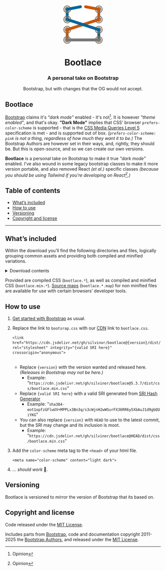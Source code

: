<p align="center">
  <a href="https://github.com/silvinor/bootlace">
    <img src="docs/bootlace.svg" alt="Bootlace logo" width="128" height="128">
  </a>
</p>

<h1 align="center">Bootlace</h1>
<h3 align="center">A personal take on Bootstrap</h3>

<p align="center">
  Bootstrap, but with changes that the OG would not accept.
</p>


## Bootlace

[Bootstrap](https://github.com/twbs/bootstrap) claims it's *"dark mode"* enabled - it's not[^1]. It is however *"theme enabled"*, and that's okay. **"Dark Mode"** implies that CSS' browser `prefers-color-scheme` is supported - that is the [CSS Media Queries Level 5](https://www.w3.org/TR/mediaqueries-5/#prefers-color-scheme) specification is met - and is supported out of box. *(`prefers-color-scheme: pink` is not a thing, regardless of how much they want it to be.)* The Bootstrap Authors are however set in their ways, and, rightly, they should be. But this is open-source, and so we can create our own versions.

**Bootlace** is a personal take on Bootstrap to make it true *"dark mode"* enabled. I've also wound in some legacy bootstrap classes to make it more version portable, and also removed React *(et al.)* specific classes *(because you should be using Tailwind if you're developing on React[^1].)*


## Table of contents

- [What’s included](#whats-included)
- [How to use](#how-to-use)
- [Versioning](#versioning)
- [Copyright and license](#copyright-and-license)


---

## What’s included

Within the download you’ll find the following directories and files, logically grouping common assets and providing both compiled and minified variations.

<details>
  <summary>Download contents</summary>

  ```text
  bootlace/
  └── css/
      ├── bootlace-reboot.css
      ├── bootlace-reboot.css.map
      ├── bootlace-reboot.min.css
      ├── bootlace-reboot.rtl.css
      ├── bootlace-reboot.rtl.min.css
      ├── bootlace.css
      ├── bootlace.css.map
      ├── bootlace.min.css
      ├── bootlace.rtl.css
      └── bootlace.rtl.min.css
```
</details>

Provided are compiled CSS (`bootlace.*`), as well as compiled and minified CSS (`bootlace.min.*`). [Source maps](https://web.dev/articles/source-maps) (`bootlace.*.map`) for non minified files are available for use with certain browsers’ developer tools.


## How to use

1. [Get started with Bootstrap](https://getbootstrap.com/docs/5.3/getting-started/introduction/) as usual.

2. Replace the link to `bootsrap.css` with our [CDN](https://cdn.jsdelivr.net/gh/silvinor/bootlace/) link to `bootlace.css`.

    ```
    <link href="https://cdn.jsdelivr.net/gh/silvinor/bootlace@{version}/dist/css/bootlace.min.css" rel="stylesheet" integrity="{valid SRI here}" crossorigin="anonymous">
    ```
    <br>

    - Replace `{version}` with the version wanted and released here. *(Releases in Bootstrap may not be here.)*
        - Example: "`https://cdn.jsdelivr.net/gh/silvinor/bootlace@5.3.7/dist/css/bootlace.min.css`"
    - Replace `{valid SRI here}` with a valid SRI generated from [SRI Hash Generator](https://www.srihash.org/)
        - Example: "`sha384-eot1opfzGFlwUV+MPPLx3Bn3q/s3cWjnH2wWSurFX36RR6y5XbAuJ1d9gbQUiYKG`"
    - You can also replace `{version}` with `HEAD` to use to the latest commit, but the SRI may change and its inclusion is moot.<br>
        - Example: "`https://cdn.jsdelivr.net/gh/silvinor/bootlace@HEAD/dist/css/bootlace.min.css`"

3. Add the `color-scheme` meta tag to the `<head>` of your html file.

    ```
    <meta name="color-scheme" content="light dark">
    ```

4. *... should work* &#x1F937;.
  

## Versioning

Bootlace is versioned to mirror the version of Bootstrap that its based on.


## Copyright and license

Code released under the [MIT License](https://github.com/silvior/bootlace/blob/main/LICENSE,md).

Includes parts from [Bootstrap](https://github.com/twbs/bootstrap), code and documentation copyright 2011-2025 the [Bootstrap Authors](https://github.com/twbs/bootstrap/graphs/contributors), and released under the [MIT License](https://github.com/twbs/bootstrap/blob/main/LICENSE).


[^1]: Opinion
